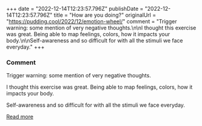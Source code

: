 +++
date = "2022-12-14T12:23:57.796Z"
publishDate = "2022-12-14T12:23:57.796Z"
title = "How are you doing?"
originalUrl = "https://pudding.cool/2022/12/emotion-wheel/"
comment = "Trigger warning: some mention of very negative thoughts.\n\nI thought this exercise was great. Being able to map feelings, colors, how it impacts your body.\n\nSelf-awareness and so difficult for with all the stimuli we face everyday."
+++

### Comment

Trigger warning: some mention of very negative thoughts.

I thought this exercise was great. Being able to map feelings, colors, how it impacts your body.

Self-awareness and so difficult for with all the stimuli we face everyday.

[Read more](https://pudding.cool/2022/12/emotion-wheel/)
